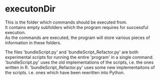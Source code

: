 executonDir
===================

This is the folder which commands should be executed from.  
It contains empty subfolders which the program requires for successful execution.  
As the commands are executed, the program will store various pieces of information in these folders.  

The files 'bundleScript.py' and 'bundleScript_Refactor.py' are both experimental scripts for running the entire 'program' in a single command.  
'bundleScript.py' uses the old implementations of the scripts, i.e. the ones written in R.
'bundleScript_Refactor.py' uses some new implementaitons of the scripts. i.e. ones which have been rewritten into Python.


